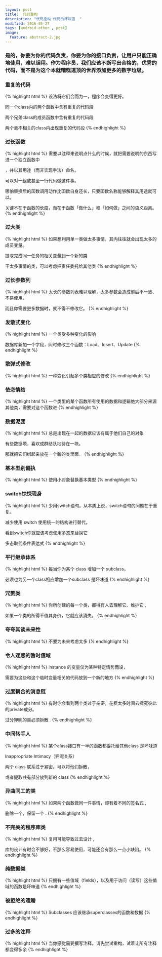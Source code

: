 ```yaml
---
layout: post
title:  代码重构
description: "代码重构 代码的坏味道 ."
modified: 2016-05-27
tags: [android-other , post]
image:
  feature: abstract-2.jpg
---
```




### 是的，你要为你的代码负责，你要为你的接口负责，让用户只能正确地使用，难以误用。作为程序员，我们应该不断写出合格的，优秀的代码，而不是为这个本就糟糕透顶的世界添加更多的数字垃圾。


### 重复的代码
{% highlight html %}
设法将它们合而为一，程序会变得更好。

同一个class内的两个函数中含有重复的代码段

两个兄弟class的成员函数中含有重复的代码段

两个毫不相关的class内出现重复的代码段
{% endhighlight %}

### 过长函数
{% highlight html %}
需要以注释来说明点什么的时候，就把需要说明的东西写进一个独立函数中

，并以其用途（而非实现手法）命名。

可以对一组或甚至一行代码做这件事。

哪怕替换后的函数调用动作比函数自身还长，只要函数名称能够解释其用途就可以。

关键不在于函数的长度，而在于函数「做什么」和「如何做」之间的语义距离。
{% endhighlight %}

### 过大类
{% highlight html %}
如果想利用单一类做太多事情，其内往往就会出现太多的成员变量。

提取完成同一任务的相关变量到一个新的类

干太多事情的类，可以考虑把责任委托给其他类
{% endhighlight %}

### 过长参数列
{% highlight html %}
太长的参数列表难以理解，太多参数会造成前后不一致、不易使用，

而且你需要更多数据时，就不得不修改它。
{% endhighlight %}

### 发散式变化
{% highlight html %}
一个类受多种变化的影响

数据库新加一个字段，同时修改三个函数：Load、Insert、Update
{% endhighlight %}

### 散弹式修改
{% highlight html %}
一种变化引起多个类相应的修改
{% endhighlight %}

### 依恋情结
{% highlight html %}
一个类里的某个函数所有使用的数据和逻辑绝大部分来源其他类，需要对这个函数进
{% endhighlight %}

### 数据泥团
{% highlight html %}
总是出现在一起的数据应该有属于他们自己的对象

有些数据项，喜欢成群结队地待在一块。

那就把它们绑起来放在一个新的类里面。
{% endhighlight %}

### 基本型别偏执
{% highlight html %}
使用小对象替换基本类型
{% endhighlight %}

### switch惊悚现身
{% highlight html %}
少用switch语句。从本质上说，switch语句的问题在于重复。

减少使用 switch 使用统一的结构进行替代，

看到switch你就应该考虑使用多态来替换它

多态取代条件表达式
{% endhighlight %}

### 平行继承体系
{% highlight html %}
每当你为某个 class 增加一个 subclass，

必须也为另一个class相应增加一个subclass 是坏味道
{% endhighlight %}

### 冗赘类
{% highlight html %}
你所创建的每一个类，都得有人去理解它、维护它 ,

如果一个类的所得不值其身价，它就应该消失。
{% endhighlight %}

### 夸夸其谈未来性
{% highlight html %}
不要为未来考虑太多
{% endhighlight %}

### 令人迷惑的暂时值域
{% highlight html %}
instance 的变量仅为某种特定情势而设，

需要为这些和这个临时变量相关的代码放到一个新的地方
{% endhighlight %}

### 过度耦合的消息链
{% highlight html %}
有时你会看到两个类过于亲密，花费太多时间去探究彼此的private成分。

过分狎昵的类必须拆散 .
{% endhighlight %}

### 中间转手人
{% highlight html %}
某个class接口有一半的函数都委托给其他class 是坏味道

Inappropriate Intimacy（狎昵关系）

两个 class 联系过于紧密，可以将他们拆散，

或者提取共有部分放到新的 class
{% endhighlight %}

### 异曲同工的类
{% highlight html %}
如果两个函数做同一件事情，却有着不同的签名式 ,

删除一个，保留一个 .
{% endhighlight %}

### 不完美的程序库类
{% highlight html %}
复用可能导致过去设计 ,

库的设计有时会不够好，不那么容易使用，可能还会有那么一点小缺陷。
{% endhighlight %}

### 纯数据类
{% highlight html %}
只拥有一些值域（fields），以及用于访问（读写〕这些值域的函数是坏味道
{% endhighlight %}

### 被拒绝的遗贈
{% highlight html %}
Subclasses 应该继承superclasses的函数和数据
{% endhighlight %}

### 过多的注释
{% highlight html %}
当你感觉需要撰写注释，请先尝试重构，试着让所有注释都变得多余
{% endhighlight %}

